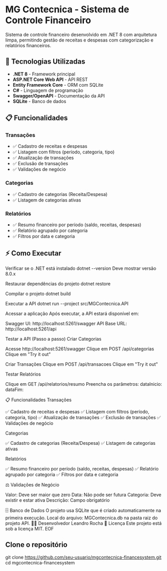 # MG Contecnica - Sistema de Controle Financeiro

Sistema de controle financeiro desenvolvido em .NET 8 com arquitetura limpa, permitindo gestão de receitas e despesas com categorização e relatórios financeiros.

## 🚀 Tecnologias Utilizadas

- **.NET 8** - Framework principal
- **ASP.NET Core Web API** - API REST
- **Entity Framework Core** - ORM com SQLite
- **C#** - Linguagem de programação
- **Swagger/OpenAPI** - Documentação da API
- **SQLite** - Banco de dados

## 📋 Funcionalidades

### Transações
- ✅ Cadastro de receitas e despesas
- ✅ Listagem com filtros (período, categoria, tipo)
- ✅ Atualização de transações
- ✅ Exclusão de transações
- ✅ Validações de negócio

### Categorias
- ✅ Cadastro de categorias (Receita/Despesa)
- ✅ Listagem de categorias ativas

### Relatórios
- ✅ Resumo financeiro por período (saldo, receitas, despesas)
- ✅ Relatório agrupado por categoria
- ✅ Filtros por data e categoria

## ⚡ Como Executar

Verificar se o .NET está instalado
dotnet --version
Deve mostrar versão 8.0.x

Restaurar dependências do projeto
dotnet restore

Compilar o projeto
dotnet build

Executar a API
dotnet run --project src/MGContecnica.API

Acessar a aplicação
Após executar, a API estará disponível em:

Swagger UI: http://localhost:5261/swagger
API Base URL: http://localhost:5261/api

Testar a API (Passo a passo)
Criar Categorias

Acesse http://localhost:5261/swagger
Clique em POST /api/categorias
Clique em "Try it out"

Criar Transações
Clique em POST /api/transacoes
Clique em "Try it out"

Testar Relatórios

Clique em GET /api/relatorios/resumo
Preencha os parâmetros:
dataInicio:
dataFim: 

📋 Funcionalidades
Transações

✅ Cadastro de receitas e despesas
✅ Listagem com filtros (período, categoria, tipo)
✅ Atualização de transações
✅ Exclusão de transações
✅ Validações de negócio

Categorias

✅ Cadastro de categorias (Receita/Despesa)
✅ Listagem de categorias ativas

Relatórios

✅ Resumo financeiro por período (saldo, receitas, despesas)
✅ Relatório agrupado por categoria
✅ Filtros por data e categoria

⚖️ Validações de Negócio

Valor: Deve ser maior que zero
Data: Não pode ser futura
Categoria: Deve existir e estar ativa
Descrição: Campo obrigatório

🗄️ Banco de Dados
O projeto usa SQLite que é criado automaticamente na primeira execução.
Local do arquivo: MGContecnica.db na pasta raiz do projeto API.
👨‍💻 Desenvolvedor
Leandro Rocha
📄 Licença
Este projeto está sob a licença MIT.
EOF

## Clone o repositório
git clone https://github.com/seu-usuario/mgcontecnica-financesystem.git
cd mgcontecnica-financesystem